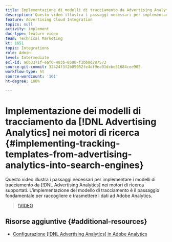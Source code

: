 ```yaml
---
title: Implementazione di modelli di tracciamento da Advertising Analytics nei motori di ricerca
description: Questo video illustra i passaggi necessari per implementare i modelli di tracciamento da Advertising Analytics nei motori di ricerca supportati. L’implementazione del modello di tracciamento è il passaggio fondamentale per raccogliere e trasmettere i dati ad Adobe Analytics.
feature: Advertising Cloud Integration
topics: null
activity: implement
doc-type: feature video
team: Technical Marketing
kt: 1651
topic: Integrations
role: Admin
level: Intermediate
exl-id: a6b3371f-eaf0-483b-8580-f3bb8d287573
source-git-commit: 32424f3f2b05952fe4df9ea91dcbe51684cee905
workflow-type: ht
source-wordcount: '101'
ht-degree: 100%

---
```


# Implementazione dei modelli di tracciamento da [!DNL Advertising Analytics] nei motori di ricerca {#implementing-tracking-templates-from-advertising-analytics-into-search-engines}

Questo video illustra i passaggi necessari per implementare i modelli di tracciamento da [!DNL Advertising Analytics] nei motori di ricerca supportati. L’implementazione del modello di tracciamento è il passaggio fondamentale per raccogliere e trasmettere i dati ad Adobe Analytics.

>[!VIDEO](https://video.tv.adobe.com/v/23120/?quality=12)

## Risorse aggiuntive {#additional-resources}

* [Configurazione [!DNL Advertising Analytics] in Adobe Analytics](https://experienceleague.adobe.com/docs/analytics-learn/tutorials/integrations/ad-cloud/configuring-advertising-analytics.html?lang=it)
